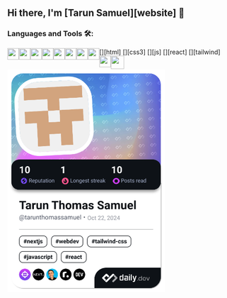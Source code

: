 ## Hi there, I'm [Tarun Samuel][website] 👋

### Languages and Tools 🛠:
[<img src="https://cdn.jsdelivr.net/gh/devicons/devicon/icons/html5/html5-original.svg"  align="left" height="26px" width="26px" />][html]
[<img src="https://cdn.jsdelivr.net/gh/devicons/devicon/icons/css3/css3-original.svg" width="26px" align="left" height="26px" />][css3]
[<img src="https://cdn.jsdelivr.net/gh/devicons/devicon/icons/javascript/javascript-original.svg" height="26px" width="26px" align="left" />][js] 
[<img src="https://cdn.jsdelivr.net/gh/devicons/devicon/icons/react/react-original.svg" width="26px" align="left" height="26px" />][react]
[<img src="https://cdn.jsdelivr.net/gh/devicons/devicon@latest/icons/tailwindcss/tailwindcss-original.svg" width="26px" align="left" height="26px" />][tailwind]
[<img src="https://cdn.jsdelivr.net/gh/devicons/devicon/icons/mongodb/mongodb-original.svg" width="26px" align="left" height="26px" />](https://www.mongodb.com/)
[<img src="https://cdn.jsdelivr.net/gh/devicons/devicon/icons/express/express-original.svg" width="26px" align="left" height="26px" />](https://expressjs.com/)
[<img src="https://cdn.jsdelivr.net/gh/devicons/devicon/icons/nodejs/nodejs-original.svg" width="26px" align="left" height="26px" />](https://nodejs.org/en/)
[<img src="https://cdn.jsdelivr.net/gh/devicons/devicon/icons/git/git-original.svg" width="26px" align="left" height="26px" />](https://git-scm.com/)
[<img src="https://cdn.jsdelivr.net/gh/devicons/devicon/icons/nextjs/nextjs-original.svg" width="30px" align="left" height="30px" />
](https://nextjs.org/)
<br />
<br />

<!--
**tarunsamuel7/tarunsamuel7** is a ✨ _special_ ✨ repository because its `README.md` (this file) appears on your GitHub profile.

Here are some ideas to get you started:

- 🔭 I’m currently working on ...
- 🌱 I’m currently learning ...
- 👯 I’m looking to collaborate on ...
- 🤔 I’m looking for help with ...
- 💬 Ask me about ...
- 📫 How to reach me: ...
- 😄 Pronouns: ...
- ⚡ Fun fact: ...
-->


<a href="https://app.daily.dev/tarunthomassamuel"><img src="./devcard.png" width="356" alt="Tarun Samuel's Dev Card"/></a>

